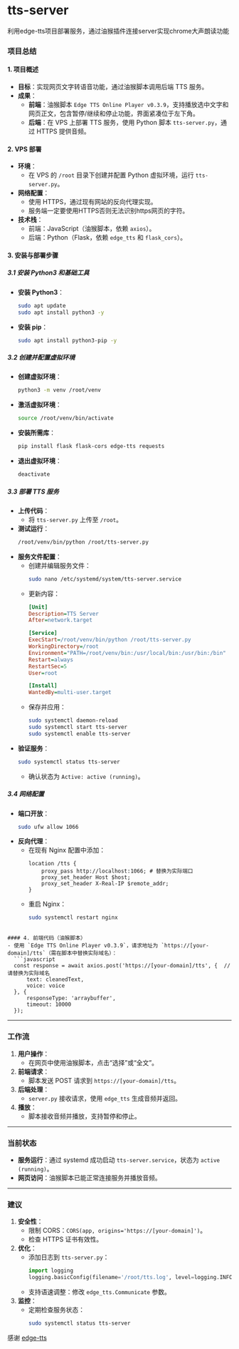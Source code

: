 # tts-server
利用edge-tts项目部署服务，通过油猴插件连接server实现chrome大声朗读功能

### 项目总结

#### 1. 项目概述
- **目标**：实现网页文字转语音功能，通过油猴脚本调用后端 TTS 服务。
- **成果**：
  - **前端**：油猴脚本 `Edge TTS Online Player v0.3.9`，支持播放选中文字和网页正文，包含暂停/继续和停止功能，界面紧凑位于左下角。
  - **后端**：在 VPS 上部署 TTS 服务，使用 Python 脚本 `tts-server.py`，通过 HTTPS 提供音频。

#### 2. VPS 部署
- **环境**：
  - 在 VPS 的 `/root` 目录下创建并配置 Python 虚拟环境，运行 `tts-server.py`。
- **网络配置**：
  - 使用 HTTPS，通过现有网站的反向代理实现。
  - 服务端一定要使用HTTPS否则无法识别https网页的字符。
- **技术栈**：
  - 前端：JavaScript（油猴脚本，依赖 `axios`）。
  - 后端：Python（Flask，依赖 `edge_tts` 和 `flask_cors`）。

#### 3. 安装与部署步骤
##### 3.1 安装 Python3 和基础工具
- **安装 Python3**：
  ```bash
  sudo apt update
  sudo apt install python3 -y
  ```
- **安装 pip**：
  ```bash
  sudo apt install python3-pip -y
  ```

##### 3.2 创建并配置虚拟环境
- **创建虚拟环境**：
  ```bash
  python3 -m venv /root/venv
  ```
- **激活虚拟环境**：
  ```bash
  source /root/venv/bin/activate
  ```
- **安装所需库**：
  ```bash
  pip install flask flask-cors edge-tts requests
  ```
- **退出虚拟环境**：
  ```bash
  deactivate
  ```

##### 3.3 部署 TTS 服务
- **上传代码**：
  - 将 `tts-server.py` 上传至 `/root`。
- **测试运行**：
  ```bash
  /root/venv/bin/python /root/tts-server.py
  ```
- **服务文件配置**：
  - 创建并编辑服务文件：
    ```bash
    sudo nano /etc/systemd/system/tts-server.service
    ```
  - 更新内容：
    ```ini
    [Unit]
    Description=TTS Server
    After=network.target

    [Service]
    ExecStart=/root/venv/bin/python /root/tts-server.py
    WorkingDirectory=/root
    Environment="PATH=/root/venv/bin:/usr/local/bin:/usr/bin:/bin"
    Restart=always
    RestartSec=5
    User=root

    [Install]
    WantedBy=multi-user.target
    ```
  - 保存并应用：
    ```bash
    sudo systemctl daemon-reload
    sudo systemctl start tts-server
    sudo systemctl enable tts-server
    ```
- **验证服务**：
  ```bash
  sudo systemctl status tts-server
  ```
  - 确认状态为 `Active: active (running)`。

##### 3.4 网络配置
- **端口开放**：
  ```bash
  sudo ufw allow 1066
  ```
- **反向代理**：
  - 在现有 Nginx 配置中添加：
    ```nginx
    location /tts {
        proxy_pass http://localhost:1066; # 替换为实际端口
        proxy_set_header Host $host;
        proxy_set_header X-Real-IP $remote_addr;
    }
    ```
  - 重启 Nginx：
    ```bash
    sudo systemctl restart nginx
    ```


```

#### 4. 前端代码（油猴脚本）
- 使用 `Edge TTS Online Player v0.3.9`，请求地址为 `https://[your-domain]/tts`（需在脚本中替换实际域名）：
  ```javascript
  const response = await axios.post('https://[your-domain]/tts', {  // 请替换为实际域名
      text: cleanedText,
      voice: voice
  }, {
      responseType: 'arraybuffer',
      timeout: 10000
  });
  ```

---

### 工作流
1. **用户操作**：
   - 在网页中使用油猴脚本，点击“选择”或“全文”。
2. **前端请求**：
   - 脚本发送 POST 请求到 `https://[your-domain]/tts`。
3. **后端处理**：
   - `server.py` 接收请求，使用 `edge_tts` 生成音频并返回。
4. **播放**：
   - 脚本接收音频并播放，支持暂停和停止。

---

### 当前状态
- **服务运行**：通过 systemd 成功启动 `tts-server.service`，状态为 `active (running)`。
- **网页访问**：油猴脚本已能正常连接服务并播放音频。

---

### 建议
1. **安全性**：
   - 限制 CORS：`CORS(app, origins='https://[your-domain]')`。
   - 检查 HTTPS 证书有效性。
2. **优化**：
   - 添加日志到 `tts-server.py`：
     ```python
     import logging
     logging.basicConfig(filename='/root/tts.log', level=logging.INFO)
     ```
   - 支持语速调整：修改 `edge_tts.Communicate` 参数。
3. **监控**：
   - 定期检查服务状态：
     ```bash
     sudo systemctl status tts-server
     ```
感谢 [edge-tts](https://github.com/rany2/edge-tts)
